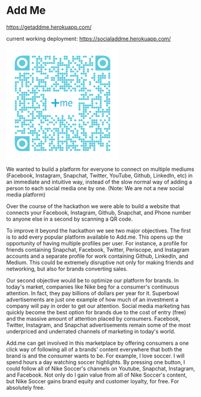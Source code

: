 
# Add Me
https://getaddme.herokuapp.com/

current working deployment:
https://socialaddme.herokuapp.com/

![Add Me Logo](public/img/qrpic.png)

We wanted to build a platform for everyone to connect on multiple mediums (Facebook, Instagram, Snapchat, Twitter, YouTube, Github, LinkedIn, etc) in an immediate and intuitive way, instead of the slow normal way of adding a person to each social media one by one. (Note: We are not a new social media platform)

Over the course of the hackathon we were able to build a website that connects your Facebook, Instagram, Github, Snapchat, and Phone number to anyone else in a second by scanning a QR code.

To improve it beyond the hackathon we see two major objectives. The first is to add every popular platform available to Add.me. This opens up the opportunity of having multiple profiles per user. For instance, a profile for friends containing Snapchat, Facebook, Twitter, Periscope, and Instagram accounts and a separate profile for work containing Github, LinkedIn, and Medium. This could be extremely disruptive not only for making friends and networking, but also for brands converting sales.

Our second objective would be to optimize our platform for brands. In today's market, companies like Nike beg for a consumer's continuous attention. In fact, they pay billions of dollars per year for it. Superbowl advertisements are just one example of how much of an investment a company will pay in order to get our attention. Social media marketing has quickly become the best option for brands due to the cost of entry (free) and the massive amount of attention placed by consumers. Facebook, Twitter, Instagram, and Snapchat advertisements remain some of the most underpriced and underrated channels of marketing in today's world.

Add.me can get involved in this marketplace by offering consumers a one click way of following all of a brands' content everywhere that both the brand is and the consumer wants to be. For example, I love soccer. I will spend hours a day watching soccer highlights. By pressing one button, I could follow all of Nike Soccer's channels on Youtube, Snapchat, Instagram, and Facebook. Not only do I gain value from all of Nike Soccer's content, but Nike Soccer gains brand equity and customer loyalty, for free. For absolutely free.

